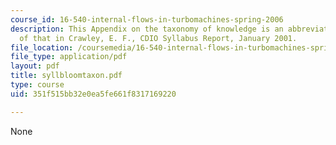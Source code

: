 ```yaml
---
course_id: 16-540-internal-flows-in-turbomachines-spring-2006
description: This Appendix on the taxonomy of knowledge is an abbreviated version
  of that in Crawley, E. F., CDIO Syllabus Report, January 2001.
file_location: /coursemedia/16-540-internal-flows-in-turbomachines-spring-2006/351f515bb32e0ea5fe661f8317169220_syllbloomtaxon.pdf
file_type: application/pdf
layout: pdf
title: syllbloomtaxon.pdf
type: course
uid: 351f515bb32e0ea5fe661f8317169220

---
```

None